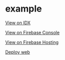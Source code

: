 # example

[View on IDX](https://idx.google.com/example-617419)

[View on Firebase Console](https://console.firebase.google.com/u/0/project/example-477b8)

[View on Firebase Hosting](https://example-477b8.firebaseapp.com)

[Deploy web](https://github.com/longtn-imt/example/actions/workflows/deploy_web.yml)